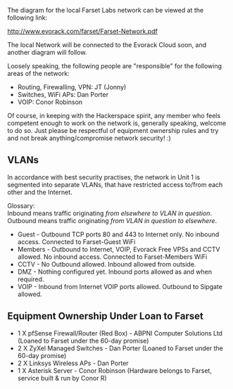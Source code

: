 The diagram for the local Farset Labs network can be viewed at the following 
link:

<http://www.evorack.com/farset/Farset-Network.pdf>

The local Network will be connected to the Evorack Cloud soon, and another 
diagram will follow.

Loosely speaking, the following people are "responsible" for the following 
areas of the network:
 - Routing, Firewalling, VPN: JT (Jonny)
 - Switches, WiFi APs: Dan Porter
 - VOIP: Conor Robinson

Of course, in keeping with the Hackerspace spirit, any member who feels 
competent enough to work on the network is, generally speaking, welcome to do 
so. Just please be respectful of equipment ownership rules and try and not 
break anything/compromise network security! :)

VLANs
-----

In accordance with best security practises, the network in Unit 1 is segmented 
into separate VLANs, that have restricted access to/from each other and the 
Internet.

Glossary:  
Inbound means traffic originating *from elsewhere to VLAN in question*.  
Outbound means traffic originating *from VLAN in question to elsewhere*.

 - Guest - Outbound TCP ports 80 and 443 to Internet only. No inbound access. Connected to Farset-Guest WiFi
 - Members - Outbound to Internet, VOIP, Evorack Free VPSs and CCTV allowed. No inbound access. Connected to Farset-Members WiFi
 - CCTV - No Outbound allowed. Inbound allowed from outside.
 - DMZ - Nothing configured yet. Inbound ports allowed as and when required.
 - VOIP - Inbound from Internet VOIP ports allowed. Outbound to Sipgate allowed.

Equipment Ownership Under Loan to Farset
----------------------------------------

 - 1 X pfSense Firewall/Router (Red Box) - ABPNI Computer Solutions Ltd (Loaned to Farset under the 60-day promise)
 - 2 X ZyXel Managed Switches - Dan Porter (Loaned to Farset under the 60-day promise)
 - 2 X Linksys Wireless APs - Dan Porter
 - 1 X Asterisk Server - Conor Robinson (Hardware belongs to Farset, service built & run by Conor R)
